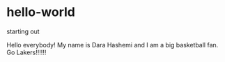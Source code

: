 # hello-world
starting out

Hello everybody! My name is Dara Hashemi and I am a big basketball fan.
Go Lakers!!!!!!
